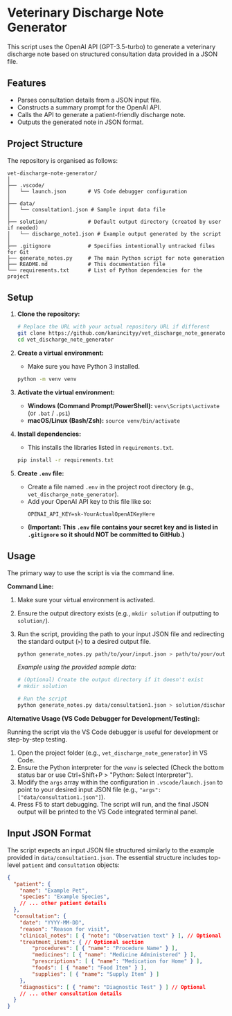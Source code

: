 # Veterinary Discharge Note Generator

This script uses the OpenAI API (GPT-3.5-turbo) to generate a veterinary discharge note based on structured consultation data provided in a JSON file.

## Features

- Parses consultation details from a JSON input file.
- Constructs a summary prompt for the OpenAI API.
- Calls the API to generate a patient-friendly discharge note.
- Outputs the generated note in JSON format.

## Project Structure

The repository is organised as follows:

```
vet-discharge-note-generator/
│
├── .vscode/
│   └── launch.json       # VS Code debugger configuration
│
├── data/
│   └── consultation1.json # Sample input data file
│
├── solution/             # Default output directory (created by user if needed)
│   └── discharge_note1.json # Example output generated by the script
│
├── .gitignore            # Specifies intentionally untracked files for Git
├── generate_notes.py     # The main Python script for note generation
├── README.md             # This documentation file
└── requirements.txt      # List of Python dependencies for the project
```

## Setup

1.  **Clone the repository:**
    ```bash
    # Replace the URL with your actual repository URL if different
    git clone https://github.com/kanincityy/vet_discharge_note_generator.git
    cd vet_discharge_note_generator
    ```

2.  **Create a virtual environment:**
    *   Make sure you have Python 3 installed.
    ```bash
    python -m venv venv
    ```

3.  **Activate the virtual environment:**
    *   **Windows (Command Prompt/PowerShell):** `venv\Scripts\activate` (or `.bat` / `.ps1`)
    *   **macOS/Linux (Bash/Zsh):** `source venv/bin/activate`

4.  **Install dependencies:**
    *   This installs the libraries listed in `requirements.txt`.
    ```bash
    pip install -r requirements.txt
    ```

5.  **Create `.env` file:**
    *   Create a file named `.env` in the project root directory (e.g., `vet_discharge_note_generator`).
    *   Add your OpenAI API key to this file like so:
        ```dotenv
        OPENAI_API_KEY=sk-YourActualOpenAIKeyHere
        ```
    *   **(Important: This `.env` file contains your secret key and is listed in `.gitignore` so it should NOT be committed to GitHub.)**

## Usage

The primary way to use the script is via the command line.

**Command Line:**

1.  Make sure your virtual environment is activated.
2.  Ensure the output directory exists (e.g., `mkdir solution` if outputting to `solution/`).
3.  Run the script, providing the path to your input JSON file and redirecting the standard output (`>`) to a desired output file.

    ```bash
    python generate_notes.py path/to/your/input.json > path/to/your/output.json
    ```

    *Example using the provided sample data:*
    ```bash
    # (Optional) Create the output directory if it doesn't exist
    # mkdir solution

    # Run the script
    python generate_notes.py data/consultation1.json > solution/discharge_note1.json
    ```

**Alternative Usage (VS Code Debugger for Development/Testing):**

Running the script via the VS Code debugger is useful for development or step-by-step testing.

1.  Open the project folder (e.g., `vet_discharge_note_generator`) in VS Code.
2.  Ensure the Python interpreter for the `venv` is selected (Check the bottom status bar or use Ctrl+Shift+P > "Python: Select Interpreter").
3.  Modify the `args` array within the configuration in `.vscode/launch.json` to point to your desired input JSON file (e.g., `"args": ["data/consultation1.json"]`).
4.  Press F5 to start debugging. The script will run, and the final JSON output will be printed to the VS Code integrated terminal panel.

## Input JSON Format

The script expects an input JSON file structured similarly to the example provided in `data/consultation1.json`. The essential structure includes top-level `patient` and `consultation` objects:

```json
{
  "patient": {
    "name": "Example Pet",
    "species": "Example Species",
    // ... other patient details
  },
  "consultation": {
    "date": "YYYY-MM-DD",
    "reason": "Reason for visit",
    "clinical_notes": [ { "note": "Observation text" } ], // Optional
    "treatment_items": { // Optional section
        "procedures": [ { "name": "Procedure Name" } ],
        "medicines": [ { "name": "Medicine Administered" } ],
        "prescriptions": [ { "name": "Medication for Home" } ],
        "foods": [ { "name": "Food Item" } ],
        "supplies": [ { "name": "Supply Item" } ]
    },
    "diagnostics": [ { "name": "Diagnostic Test" } ] // Optional
    // ... other consultation details
  }
}
```
